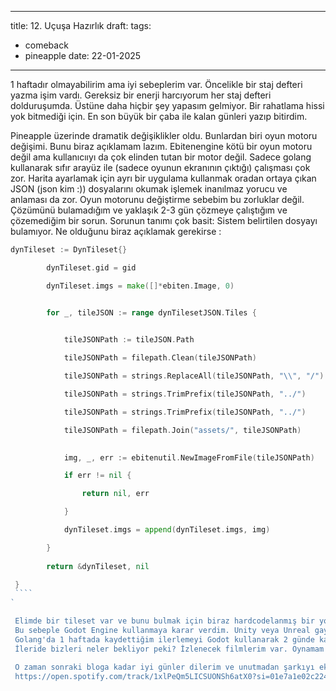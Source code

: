 
---
title: 12. Uçuşa Hazırlık
draft: 
tags:
  - comeback
  - pineapple
date: 22-01-2025
---
1 haftadır olmayabilirim ama iyi sebeplerim var. Öncelikle bir staj defteri yazma işim vardı. Gereksiz bir enerji harcıyorum her staj defteri dolduruşumda. Üstüne daha hiçbir şey yapasım gelmiyor. Bir rahatlama hissi yok bitmediği için. En son  büyük bir çaba ile kalan günleri yazıp bitirdim.

Pineapple üzerinde dramatik değişiklikler oldu. Bunlardan biri oyun motoru değişimi. Bunu biraz açıklamam lazım. Ebitenengine kötü bir oyun motoru değil ama kullanıcııyı da çok elinden tutan bir motor değil. Sadece golang kullanarak sıfır arayüz ile (sadece oyunun ekranının çıktığı) çalışması çok zor. Harita ayarlamak için ayrı bir uygulama kullanmak oradan ortaya çıkan JSON (json kim :)) dosyalarını okumak işlemek inanılmaz yorucu ve anlaması da zor. Oyun motorunu değiştirme sebebim bu zorluklar değil. Çözümünü bulamadığım ve yaklaşık 2-3 gün çözmeye çalıştığım ve çözemediğim bir sorun. Sorunun tanımı çok basit: Sistem belirtilen dosyayı bulamıyor. Ne olduğunu biraz açıklamak gerekirse : 


``` Go
dynTileset := DynTileset{}

        dynTileset.gid = gid

        dynTileset.imgs = make([]*ebiten.Image, 0)


        for _, tileJSON := range dynTilesetJSON.Tiles {

  
            tileJSONPath := tileJSON.Path

            tileJSONPath = filepath.Clean(tileJSONPath)

            tileJSONPath = strings.ReplaceAll(tileJSONPath, "\\", "/")

            tileJSONPath = strings.TrimPrefix(tileJSONPath, "../")

            tileJSONPath = strings.TrimPrefix(tileJSONPath, "../")

            tileJSONPath = filepath.Join("assets/", tileJSONPath)

  
            img, _, err := ebitenutil.NewImageFromFile(tileJSONPath)

            if err != nil {

                return nil, err

            }

            dynTileset.imgs = append(dynTileset.imgs, img)

        }
        
        return &dynTileset, nil

 }
 ````
`

 Elimde bir tileset var ve bunu bulmak için biraz hardcodelanmış bir yol izliyorum. Açıkçası bunu otomatik nasıl yaparım bir fikir yürütemediğim için hardcoded olarak yazdım. JSON dosyası içinde yazan adresi root adresine çeviriyorum kısaca. Sorun şu son satırdaki "assets/" kısmı adrese eklenmiyor. Çeşitli çözümler sonucunda hangisinin çalıştığını bilmemekle beraber adresi yazdığımda "out of index" hatası alıyorum. Bu hatanın sebebi ise belli değil. VSCode istediğim bilgiyi vermiyor. Debugging hiçbir işe yaramıyor. Bilen birisine sormak işe yaramıyor. Kodda bir hata var mı kesinlikle yok. Sonuç olarak hiçbir şekilde sorunların ardı arkası kesilmiyor. Farklı hata almak bir ilerlemedir ama aynı hataların yerleri değişmesi pek bir ilerleme anlamına gelmiyor.
 Bu sebeple Godot Engine kullanmaya karar verdim. Unity veya Unreal gayet iyi ama Unity'nin aldığı kararlar ve unrealda pixel oyun yapmak mantıklı olmayacağı için açık kaynaklı bir oyun motoru olan Godotu tercih ettim.
 Golang'da 1 haftada kaydettiğim ilerlemeyi Godot kullanarak 2 günde kaydettim. Şu ana kadar karşılaştığım en büyük sorun Godot içinde yer alan code editörünün python yazar gibi bütün yazı düzenine dikkat etmesi if mi yazıyorsun elseler 1 tab içeride ve hepsi alt alta olmak zorunda. Go ve Vscode kullanmanın getirdiği alışkanlıkla biraz uğraşabilirim.
 İleride bizleri neler bekliyor peki? İzlenecek filmlerim var. Oynamam gereken oyunlar var. Eğitilecek AI modelleri var. "Eğitim" amaçlı bazı fikirlerim var. Bunların "eğitim" amaçlı olanları hariç geri kalanını buralarda paylaşırken geri kalanları daha düz bir sitede veya bir pdf olarak paylaşmayı düşünüyorum. PDF olarak paylaşırsam görüntüsü üzerine belki uğraşabilirim bunu zaman gösterecek. 

 O zaman sonraki bloga kadar iyi günler dilerim ve unutmadan şarkıyı eklerim:
 https://open.spotify.com/track/1xlPeQm5LICSUONSh6atX0?si=01e7a1e02c224341